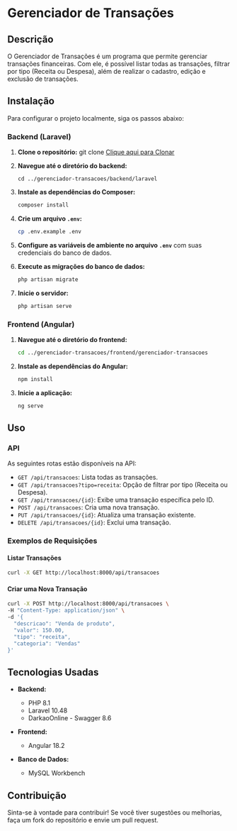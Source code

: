 # Gerenciador de Transações

## Descrição
O Gerenciador de Transações é um programa que permite gerenciar transações financeiras. Com ele, é possível listar todas as transações, filtrar por tipo (Receita ou Despesa), além de realizar o cadastro, edição e exclusão de transações.

## Instalação

Para configurar o projeto localmente, siga os passos abaixo:

### Backend (Laravel)

1. **Clone o repositório:**
   git clone [Clique aqui para Clonar](https://github.com/HenriSousa/gerenciador-transacoes.git)

2. **Navegue até o diretório do backend:**
   ```
   cd ../gerenciador-transacoes/backend/laravel
   ```

3. **Instale as dependências do Composer:**
   ```bash
   composer install
   ```

4. **Crie um arquivo `.env`:**
   ```bash
   cp .env.example .env
   ```

5. **Configure as variáveis de ambiente no arquivo `.env`** com suas credenciais do banco de dados.


6. **Execute as migrações do banco de dados:**
   ```bash
   php artisan migrate
   ```

7. **Inicie o servidor:**
   ```bash
   php artisan serve
   ```

### Frontend (Angular)

1. **Navegue até o diretório do frontend:**
   ```bash
   cd ../gerenciador-transacoes/frontend/gerenciador-transacoes
   ```

2. **Instale as dependências do Angular:**
   ```bash
   npm install
   ```

3. **Inicie a aplicação:**
   ```bash
   ng serve
   ```

## Uso

### API

As seguintes rotas estão disponíveis na API:

- `GET /api/transacoes`: Lista todas as transações.
- `GET /api/transacoes?tipo=receita`: Opção de filtrar por tipo (Receita ou Despesa).
- `GET /api/transacoes/{id}`: Exibe uma transação específica pelo ID.
- `POST /api/transacoes`: Cria uma nova transação.
- `PUT /api/transacoes/{id}`: Atualiza uma transação existente.
- `DELETE /api/transacoes/{id}`: Exclui uma transação.

### Exemplos de Requisições

#### Listar Transações
```bash
curl -X GET http://localhost:8000/api/transacoes
```

#### Criar uma Nova Transação
```bash
curl -X POST http://localhost:8000/api/transacoes \
-H "Content-Type: application/json" \
-d '{
  "descricao": "Venda de produto",
  "valor": 150.00,
  "tipo": "receita",
  "categoria": "Vendas"
}'
```

## Tecnologias Usadas

- **Backend:**
  - PHP 8.1
  - Laravel 10.48
  - DarkaoOnline - Swagger 8.6

- **Frontend:**
  - Angular 18.2

- **Banco de Dados:**
  - MySQL Workbench

## Contribuição

Sinta-se à vontade para contribuir! Se você tiver sugestões ou melhorias, faça um fork do repositório e envie um pull request.
